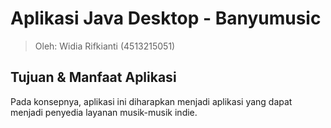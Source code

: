 # Aplikasi Java Desktop - Banyumusic #

> Oleh: Widia Rifkianti (4513215051)

## Tujuan & Manfaat Aplikasi ##

Pada konsepnya, aplikasi ini diharapkan menjadi aplikasi yang dapat menjadi penyedia layanan musik-musik indie.


